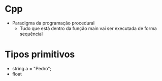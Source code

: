 # Cpp
* Paradigma da programação procedural
     * Tudo que está dentro da função main vai ser executada de forma sequêncial

# Tipos primitivos
* string a = "Pedro";
* float
